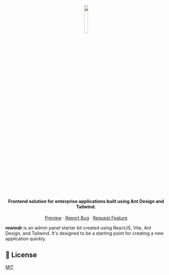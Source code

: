<br/>

<p align="center">
  
  <h1 align="center">
    <img src="https://user-images.githubusercontent.com/45073703/224037174-e43781cd-7afe-4134-9709-35902c7165d7.png" width="15%">
  </h1>
  <h4 align="center">Frontend solution for enterprise applications built using Ant Design and Tailwind.</h4>

  <p align="center">
    <a href="https://rewindr.netlify.app">Preview</a>
    ·
    <a href="https://github.com/arifszn/rewindr/issues">Report Bug</a>
    ·
    <a href="https://github.com/arifszn/rewindr/discussions">Request Feature</a>
  </p>
</p>

**rewindr** is an admin panel starter kit created using ReactJS, Vite, Ant Design, and Tailwind. It's designed to be a starting point for creating a new application quickly.

## 📄 License

[MIT](https://github.com/arifszn/rewindr/blob/main/LICENSE)
